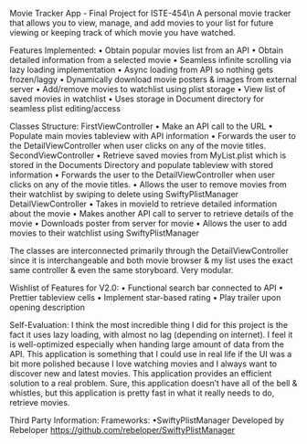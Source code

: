 Movie Tracker App - Final Project for ISTE-454\n
A personal movie tracker that allows you to view, manage, and add movies to your list for future viewing or keeping track of which movie you have watched.

Features Implemented:
•	Obtain popular movies list from an API
•	Obtain detailed information from a selected movie
•	Seamless infinite scrolling via lazy loading implementation
•	Async loading from API so nothing gets frozen/laggy
•	Dynamically download movie posters & images from external server
•	Add/remove movies to watchlist using plist storage
•	View list of saved movies in watchlist
•	Uses storage in Document directory for seamless plist editing/access

Classes Structure:
	FirstViewController
•	Make an API call to the URL
•	Populate main movies tableview with API information
•	Forwards the user to the DetailViewController when user clicks on any of the movie titles.
	SecondViewController
•	Retrieve saved movies from MyList.plist which is stored in the Documents Directory and populate tableview with stored information
•	Forwards the user to the DetailViewController when user clicks on any of the movie titles.
•	Allows the user to remove movies from their watchlist by swiping to delete using SwiftyPlistManager
	DetailViewController
•	Takes in movieId to retrieve detailed information about the movie
•	Makes another API call to server to retrieve details of the movie
•	Downloads poster from server for movie
•	Allows the user to add movies to their watchlist using SwiftyPlistManager

The classes are interconnected primarily through the DetailViewController since it is
interchangeable and both movie browser & my list uses the exact same controller & even
the same storyboard. Very modular.

Wishlist of Features for V2.0: 
•	Functional search bar connected to API
•	Prettier tableview cells
•	Implement star-based rating
•	Play trailer upon opening description

Self-Evaluation: 
I think the most incredible thing I did for this project is the fact it uses lazy loading, 
with almost no lag (depending on internet). I feel it is well-optimized especially when
handing large amount of data from the API. This application is something that I could use
in real life if the UI was a bit more polished because I love watching movies and I always
want to discover new and latest movies. This application provides an efficient solution to
a real problem. Sure, this application doesn’t have all of the bell & whistles, but this
application is pretty fast in what it really needs to do, retrieve movies.

Third Party Information:
Frameworks: 
•SwiftyPlistManager Developed by Rebeloper https://github.com/rebeloper/SwiftyPlistManager


